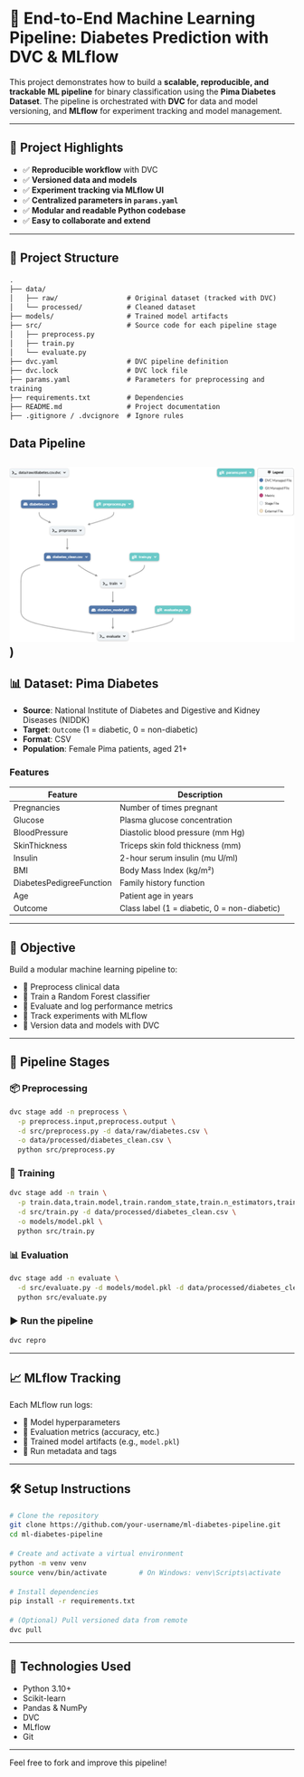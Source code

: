 
# 🚀 End-to-End Machine Learning Pipeline: Diabetes Prediction with DVC & MLflow

This project demonstrates how to build a **scalable, reproducible, and trackable ML pipeline** for binary classification using the **Pima Diabetes Dataset**. The pipeline is orchestrated with **DVC** for data and model versioning, and **MLflow** for experiment tracking and model management.

---

## 📌 Project Highlights

- ✅ **Reproducible workflow** with DVC  
- ✅ **Versioned data and models**  
- ✅ **Experiment tracking via MLflow UI**  
- ✅ **Centralized parameters in `params.yaml`**  
- ✅ **Modular and readable Python codebase**  
- ✅ **Easy to collaborate and extend**  

---

## 📂 Project Structure

```
.
├── data/
│   ├── raw/                 # Original dataset (tracked with DVC)
│   └── processed/           # Cleaned dataset
├── models/                  # Trained model artifacts
├── src/                     # Source code for each pipeline stage
│   ├── preprocess.py
│   ├── train.py
│   └── evaluate.py
├── dvc.yaml                 # DVC pipeline definition
├── dvc.lock                 # DVC lock file
├── params.yaml              # Parameters for preprocessing and training
├── requirements.txt         # Dependencies
├── README.md                # Project documentation
├── .gitignore / .dvcignore  # Ignore rules
```
## Data Pipeline
![Data Pipeline](https://github.com/ridabayi/End-to-End-Machine-Learning-Pipeline-Diabetes-Prediction-with-DVC-MLflow/blob/main/DataPipeline.png))
---

## 📊 Dataset: Pima Diabetes

- **Source**: National Institute of Diabetes and Digestive and Kidney Diseases (NIDDK)  
- **Target**: `Outcome` (1 = diabetic, 0 = non-diabetic)  
- **Format**: CSV  
- **Population**: Female Pima patients, aged 21+  

### Features

| Feature                  | Description                                 |
|--------------------------|---------------------------------------------|
| Pregnancies              | Number of times pregnant                    |
| Glucose                  | Plasma glucose concentration                |
| BloodPressure            | Diastolic blood pressure (mm Hg)           |
| SkinThickness            | Triceps skin fold thickness (mm)           |
| Insulin                  | 2-hour serum insulin (mu U/ml)             |
| BMI                      | Body Mass Index (kg/m²)                    |
| DiabetesPedigreeFunction | Family history function                     |
| Age                      | Patient age in years                        |
| Outcome                  | Class label (1 = diabetic, 0 = non-diabetic)|

---

## 🎯 Objective

Build a modular machine learning pipeline to:

- 🔹 Preprocess clinical data  
- 🔹 Train a Random Forest classifier  
- 🔹 Evaluate and log performance metrics  
- 🔹 Track experiments with MLflow  
- 🔹 Version data and models with DVC  

---

## 🔁 Pipeline Stages

### 📦 Preprocessing

```bash
dvc stage add -n preprocess \
  -p preprocess.input,preprocess.output \
  -d src/preprocess.py -d data/raw/diabetes.csv \
  -o data/processed/diabetes_clean.csv \
  python src/preprocess.py
```

### 🤖 Training

```bash
dvc stage add -n train \
  -p train.data,train.model,train.random_state,train.n_estimators,train.max_depth \
  -d src/train.py -d data/processed/diabetes_clean.csv \
  -o models/model.pkl \
  python src/train.py
```

### 📊 Evaluation

```bash
dvc stage add -n evaluate \
  -d src/evaluate.py -d models/model.pkl -d data/processed/diabetes_clean.csv \
  python src/evaluate.py
```

### ▶️ Run the pipeline

```bash
dvc repro
```

---

## 📈 MLflow Tracking

Each MLflow run logs:

- 🔹 Model hyperparameters  
- 🔹 Evaluation metrics (accuracy, etc.)  
- 🔹 Trained model artifacts (e.g., `model.pkl`)  
- 🔹 Run metadata and tags  

---

## 🛠 Setup Instructions

```bash
# Clone the repository
git clone https://github.com/your-username/ml-diabetes-pipeline.git
cd ml-diabetes-pipeline

# Create and activate a virtual environment
python -m venv venv
source venv/bin/activate        # On Windows: venv\Scripts\activate

# Install dependencies
pip install -r requirements.txt

# (Optional) Pull versioned data from remote
dvc pull
```

---

## 🧠 Technologies Used

- Python 3.10+  
- Scikit-learn  
- Pandas & NumPy  
- DVC  
- MLflow  
- Git  

---

Feel free to fork and improve this pipeline!
